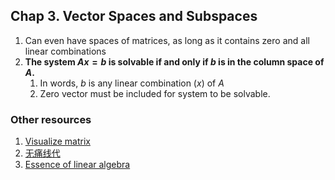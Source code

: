 ## Chap 3. Vector Spaces and Subspaces
1. Can even have spaces of matrices, as long as it contains zero and all linear combinations
1. **The system $Ax=b$ is solvable if and only if $b$ is in the column space of $A$.**
    1. In words, $b$ is any linear combination ($x$) of $A$
    1. Zero vector must be included for system to be solvable.


### Other resources
1. [Visualize matrix](https://youtu.be/4csuTO7UTMo)
2. [无痛线代](https://youtu.be/BS_0OgtjruY?si=wDI3aPcnGgBCG13F)
3. [Essence of linear algebra](https://youtu.be/fNk_zzaMoSs?si=ETqyAAizXfe9Vwul)